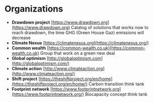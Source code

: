 # Organizations

* **Drawdown project** [https://www.drawdown.org](https://www.drawdown.org) Catalog of solutions that works now to reach drawdown, the time GHG \(Green House Gaz\) emissions will decrease
* **Climate Nexus** [https://climatenexus.org](https://climatenexus.org/)
* **Common wealth** [https://common-wealth.co.uk](https://common-wealth.co.uk) Group that work on a green new deal
* **Global optimism** [http://globaloptimism.com](http://globaloptimism.com/)
* **Climate action** [http://www.climateaction.org](http://www.climateaction.org/)
* **Shift project** [https://theshiftproject.org/en/home](https://theshiftproject.org/en/home/) Carbon transition think tank
* **Footprint network** [https://www.footprintnetwork.org](https://www.footprintnetwork.org/) Biocapacity concept think tank

